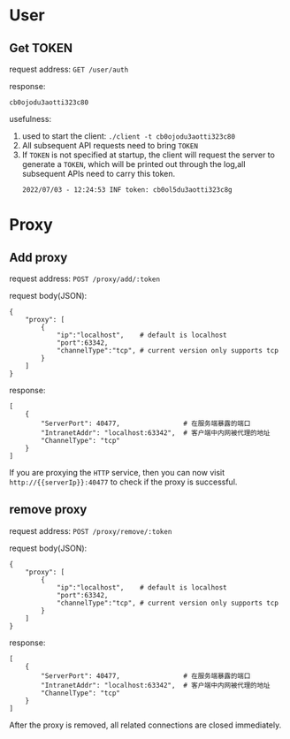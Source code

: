 # User

## Get TOKEN

request address: `GET /user/auth`

response:

```raw
cb0ojodu3aotti323c80
```

usefulness:

1. used to start the client: `./client -t cb0ojodu3aotti323c80`
2. All subsequent API requests need to bring `TOKEN`
3. If `TOKEN` is not specified at startup, the client will request the server to generate a `TOKEN`, which will be
   printed out through the log,all subsequent APIs need to carry this token.
    ```raw
    2022/07/03 - 12:24:53 INF token: cb0ol5du3aotti323c8g
    ```

# Proxy

## Add proxy

request address: `POST /proxy/add/:token`

request body(JSON):

```jsonpath
{
    "proxy": [
        {
            "ip":"localhost",    # default is localhost
            "port":63342,
            "channelType":"tcp", # current version only supports tcp
        }
    ]
}
```

response:

```jsonpath
[
    {
        "ServerPort": 40477,                # 在服务端暴露的端口
        "IntranetAddr": "localhost:63342",  # 客户端中内网被代理的地址
        "ChannelType": "tcp"                    
    }
]
```

If you are proxying the `HTTP` service, then you can now visit `http://{{serverIp}}:40477` to check if the proxy is
successful.

## remove proxy

request address: `POST /proxy/remove/:token`

request body(JSON):

```jsonpath
{
    "proxy": [
        {
            "ip":"localhost",    # default is localhost
            "port":63342,
            "channelType":"tcp", # current version only supports tcp
        }
    ]
}
```

response:

```jsonpath
[
    {
        "ServerPort": 40477,                # 在服务端暴露的端口
        "IntranetAddr": "localhost:63342",  # 客户端中内网被代理的地址
        "ChannelType": "tcp"                    
    }
]
```

After the proxy is removed, all related connections are closed immediately.